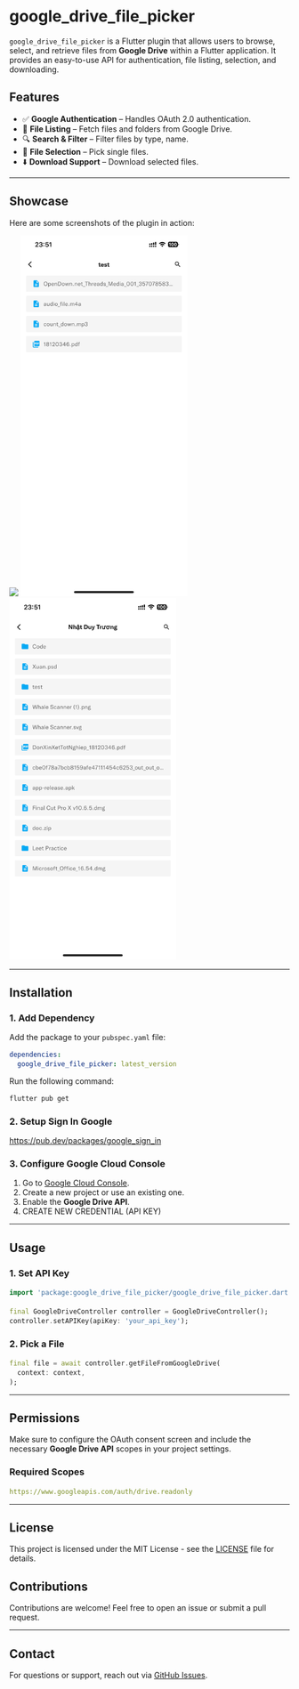 # google_drive_file_picker

`google_drive_file_picker` is a Flutter plugin that allows users to browse, select, and retrieve files from **Google Drive** within a Flutter application. It provides an easy-to-use API for authentication, file listing, selection, and downloading.

## Features

- ✅ **Google Authentication** – Handles OAuth 2.0 authentication.
- 📂 **File Listing** – Fetch files and folders from Google Drive.
- 🔍 **Search & Filter** – Filter files by type, name.
- 📑 **File Selection** – Pick single files.
- ⬇️ **Download Support** – Download selected files.

---

## Showcase

Here are some screenshots of the plugin in action:

<img src="https://raw.githubusercontent.com/zeref278/google_drive_file_picker/main/attachments/video.MP4" width="300"/>

<img src="https://raw.githubusercontent.com/zeref278/google_drive_file_picker/main/attachments/image_1.PNG" width="300"/>
<img src="https://raw.githubusercontent.com/zeref278/google_drive_file_picker/main/attachments/image_2.PNG" width="300"/>


---

## Installation

### 1. Add Dependency

Add the package to your `pubspec.yaml` file:

```yaml
dependencies:
  google_drive_file_picker: latest_version
```

Run the following command:

```sh
flutter pub get
```

### 2. Setup Sign In Google
https://pub.dev/packages/google_sign_in

### 3. Configure Google Cloud Console

1. Go to [Google Cloud Console](https://console.cloud.google.com/).
2. Create a new project or use an existing one.
3. Enable the **Google Drive API**.
4. CREATE NEW CREDENTIAL (API KEY)

---

## Usage

### 1. Set API Key

```dart
import 'package:google_drive_file_picker/google_drive_file_picker.dart';

final GoogleDriveController controller = GoogleDriveController();
controller.setAPIKey(apiKey: 'your_api_key');
```

### 2. Pick a File

```dart
final file = await controller.getFileFromGoogleDrive(
  context: context,
);
```

---

## Permissions

Make sure to configure the OAuth consent screen and include the necessary **Google Drive API** scopes in your project settings.

### Required Scopes

```yaml
https://www.googleapis.com/auth/drive.readonly
```

---

## License

This project is licensed under the MIT License - see the [LICENSE](LICENSE) file for details.

## Contributions

Contributions are welcome! Feel free to open an issue or submit a pull request.

---

## Contact

For questions or support, reach out via [GitHub Issues](https://github.com/zeref278/google_drive_file_picker/issues).
